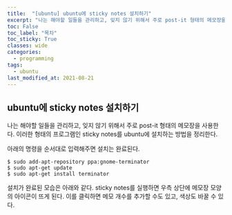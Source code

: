 ```yaml
---
title:  "[ubuntu] ubuntu에 sticky notes 설치하기"
excerpt: "나는 해야할 일들을 관리하고, 잊지 않기 위해서 주로 post-it 형태의 메모장을 사용한다. 이러한 형태의 프로그램인 sticky notes를 ubuntu에 설치하는 방법을 정리한다."
toc: False
toc_label: "목차"
toc_sticky: True
classes: wide
categories:
  - programming
tags:
  - ubuntu
last_modified_at: 2021-08-21
---
```


## ubuntu에 sticky notes 설치하기
나는 해야할 일들을 관리하고, 잊지 않기 위해서 주로 post-it 형태의 메모장을 사용한다. 이러한 형태의 프로그램인 sticky notes를 ubuntu에 설치하는 방법을 정리한다.

아래의 명령을 순서대로 입력해주면 설치는 완료된다.

```
$ sudo add-apt-repository ppa:gnome-terminator
$ sudo apt-get update
$ sudo apt-get install terminator  
```
설치가 완료된 모습은 아래와 같다. sticky notes를 실행하면 우측 상단에 메모장 모양의 아이콘이 뜨게 된다. 이를 클릭하면 메모 개수를 추가할 수도 있고, 색상도 바꿀 수 있다.

<img src="{{ site.url }}{{ site.baseurl }}/assets/images/2021-08-21-[ubuntu]_ubuntu에_sticky_notes_설치하기/sticky_notes.png" alt=""> 